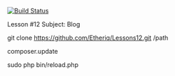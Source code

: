 [![Build Status](https://travis-ci.org/Etheriq/Lessons12.png?branch=master)](https://travis-ci.org/Etheriq/Lessons12)


Lesson #12
Subject: Blog

git clone https://github.com/Etheriq/Lessons12.git /path

composer.update

sudo php bin/reload.php


